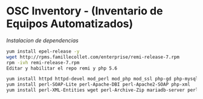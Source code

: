 # OSC Inventory - (Inventario de Equipos Automatizados)

*Instalacion de dependencias*
```bash
yum install epel-release -y
wget http://rpms.famillecollet.com/enterprise/remi-release-7.rpm
rpm -ivh remi-release-7.rpm
Editar y habilitar el repo remi y php 5.6

yum install httpd httpd-devel mod_perl mod_php mod_ssl php-gd php-mysql php-mbstring php perl perl-XML-Simple perl-Compress-Zlib perl-DBI perl-DBD-MySQL perl-Net-IP 
yum install perl-SOAP-Lite perl-Apache-DBI perl-Apache2-SOAP php-xml
yum install perl-XML-Entities wget perl-Archive-Zip mariadb-server perl-Mojolicious* perl-Switch perl-Plack* perl-Parse-EDID php-soap 
```
